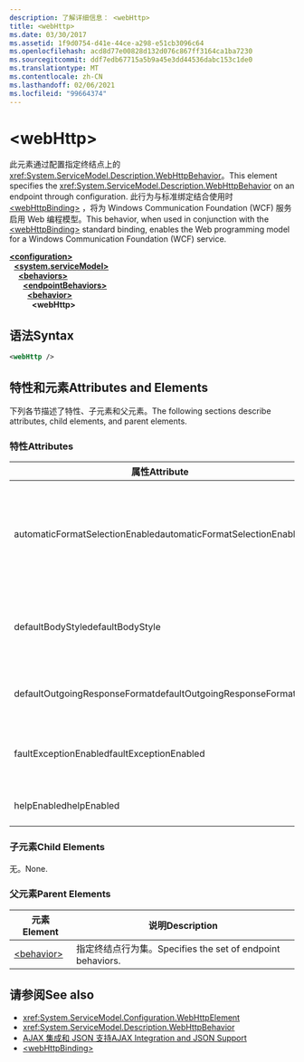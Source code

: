 ```yaml
---
description: 了解详细信息： <webHttp>
title: <webHttp>
ms.date: 03/30/2017
ms.assetid: 1f9d0754-d41e-44ce-a298-e51cb3096c64
ms.openlocfilehash: acd8d77e00828d132d076c867ff3164ca1ba7230
ms.sourcegitcommit: ddf7edb67715a5b9a45e3dd44536dabc153c1de0
ms.translationtype: MT
ms.contentlocale: zh-CN
ms.lasthandoff: 02/06/2021
ms.locfileid: "99664374"
---
```

# \<webHttp>

<span data-ttu-id="3095b-102">此元素通过配置指定终结点上的 <xref:System.ServiceModel.Description.WebHttpBehavior>。</span><span class="sxs-lookup"><span data-stu-id="3095b-102">This element specifies the <xref:System.ServiceModel.Description.WebHttpBehavior> on an endpoint through configuration.</span></span> <span data-ttu-id="3095b-103">此行为与标准绑定结合使用时 [\<webHttpBinding>](webhttpbinding.md) ，将为 Windows Communication Foundation (WCF) 服务启用 Web 编程模型。</span><span class="sxs-lookup"><span data-stu-id="3095b-103">This behavior, when used in conjunction with the [\<webHttpBinding>](webhttpbinding.md) standard binding, enables the Web programming model for a Windows Communication Foundation (WCF) service.</span></span>  
  
[**\<configuration>**](../configuration-element.md)\
&nbsp;&nbsp;[**\<system.serviceModel>**](system-servicemodel.md)\
&nbsp;&nbsp;&nbsp;&nbsp;[**\<behaviors>**](behaviors.md)\
&nbsp;&nbsp;&nbsp;&nbsp;&nbsp;&nbsp;[**\<endpointBehaviors>**](endpointbehaviors.md)\
&nbsp;&nbsp;&nbsp;&nbsp;&nbsp;&nbsp;&nbsp;&nbsp;[**\<behavior>**](behavior-of-endpointbehaviors.md)\
&nbsp;&nbsp;&nbsp;&nbsp;&nbsp;&nbsp;&nbsp;&nbsp;&nbsp;&nbsp;**\<webHttp>**  
  
## <a name="syntax"></a><span data-ttu-id="3095b-104">语法</span><span class="sxs-lookup"><span data-stu-id="3095b-104">Syntax</span></span>  
  
```xml  
<webHttp />
```  
  
## <a name="attributes-and-elements"></a><span data-ttu-id="3095b-105">特性和元素</span><span class="sxs-lookup"><span data-stu-id="3095b-105">Attributes and Elements</span></span>  

 <span data-ttu-id="3095b-106">下列各节描述了特性、子元素和父元素。</span><span class="sxs-lookup"><span data-stu-id="3095b-106">The following sections describe attributes, child elements, and parent elements.</span></span>  
  
### <a name="attributes"></a><span data-ttu-id="3095b-107">特性</span><span class="sxs-lookup"><span data-stu-id="3095b-107">Attributes</span></span>  
  
|<span data-ttu-id="3095b-108">属性</span><span class="sxs-lookup"><span data-stu-id="3095b-108">Attribute</span></span>|<span data-ttu-id="3095b-109">说明</span><span class="sxs-lookup"><span data-stu-id="3095b-109">Description</span></span>|  
|---------------|-----------------|  
|<span data-ttu-id="3095b-110">automaticFormatSelectionEnabled</span><span class="sxs-lookup"><span data-stu-id="3095b-110">automaticFormatSelectionEnabled</span></span>|<span data-ttu-id="3095b-111">如果此属性设置为 `true`，WCF 基础结构将确定要使用的最佳格式。</span><span class="sxs-lookup"><span data-stu-id="3095b-111">When this property is set to `true`, the WCF infrastructure determines the best format to use.</span></span> <span data-ttu-id="3095b-112">默认情况下，禁用自动格式选择，以保证向后兼容性。</span><span class="sxs-lookup"><span data-stu-id="3095b-112">Automatic format selection is disabled by default for backwards compatibility.</span></span> <span data-ttu-id="3095b-113">可以通过编程方式或配置启用自动格式选择。</span><span class="sxs-lookup"><span data-stu-id="3095b-113">Automatic format selection can be enabled programmatically or through configuration.</span></span>|  
|<span data-ttu-id="3095b-114">defaultBodyStyle</span><span class="sxs-lookup"><span data-stu-id="3095b-114">defaultBodyStyle</span></span>|<span data-ttu-id="3095b-115">指定返回的消息的默认正文样式。</span><span class="sxs-lookup"><span data-stu-id="3095b-115">Specifies the default body style of returned messages.</span></span> <span data-ttu-id="3095b-116">有关详细信息，请参阅 <xref:System.ServiceModel.Web.WebMessageBodyStyle> 和 [WCF Web HTTP 格式设置](../../../wcf/feature-details/wcf-web-http-formatting.md)。</span><span class="sxs-lookup"><span data-stu-id="3095b-116">For more information, see <xref:System.ServiceModel.Web.WebMessageBodyStyle> and [WCF Web HTTP Formatting](../../../wcf/feature-details/wcf-web-http-formatting.md).</span></span>|  
|<span data-ttu-id="3095b-117">defaultOutgoingResponseFormat</span><span class="sxs-lookup"><span data-stu-id="3095b-117">defaultOutgoingResponseFormat</span></span>|<span data-ttu-id="3095b-118">指定消息的默认传出响应格式。</span><span class="sxs-lookup"><span data-stu-id="3095b-118">Specifies the default outgoing response format for messages.</span></span> <span data-ttu-id="3095b-119">有关详细信息，请参阅 [WCF WEB HTTP 格式设置](../../../wcf/feature-details/wcf-web-http-formatting.md)。</span><span class="sxs-lookup"><span data-stu-id="3095b-119">For more information, see [WCF Web HTTP Formatting](../../../wcf/feature-details/wcf-web-http-formatting.md).</span></span>|  
|<span data-ttu-id="3095b-120">faultExceptionEnabled</span><span class="sxs-lookup"><span data-stu-id="3095b-120">faultExceptionEnabled</span></span>|<span data-ttu-id="3095b-121">获取或设置用于指定在发生内部服务器错误（HTTP 状态代码：500）时是否生成 FaultException 的标志。</span><span class="sxs-lookup"><span data-stu-id="3095b-121">Gets or sets the flag that specifies whether a FaultException is generated when an internal server error (HTTP status code: 500) occurs.</span></span>|  
|<span data-ttu-id="3095b-122">helpEnabled</span><span class="sxs-lookup"><span data-stu-id="3095b-122">helpEnabled</span></span>|<span data-ttu-id="3095b-123">获取或设置一个值，该值确定是否启用了帮助页。</span><span class="sxs-lookup"><span data-stu-id="3095b-123">Gets or sets a value that determines if the Help page is enabled.</span></span>|  
  
### <a name="child-elements"></a><span data-ttu-id="3095b-124">子元素</span><span class="sxs-lookup"><span data-stu-id="3095b-124">Child Elements</span></span>  

 <span data-ttu-id="3095b-125">无。</span><span class="sxs-lookup"><span data-stu-id="3095b-125">None.</span></span>  
  
### <a name="parent-elements"></a><span data-ttu-id="3095b-126">父元素</span><span class="sxs-lookup"><span data-stu-id="3095b-126">Parent Elements</span></span>  
  
|<span data-ttu-id="3095b-127">元素</span><span class="sxs-lookup"><span data-stu-id="3095b-127">Element</span></span>|<span data-ttu-id="3095b-128">说明</span><span class="sxs-lookup"><span data-stu-id="3095b-128">Description</span></span>|  
|-------------|-----------------|  
|[\<behavior>](behavior-of-endpointbehaviors.md)|<span data-ttu-id="3095b-129">指定终结点行为集。</span><span class="sxs-lookup"><span data-stu-id="3095b-129">Specifies the set of endpoint behaviors.</span></span>|  
  
## <a name="see-also"></a><span data-ttu-id="3095b-130">请参阅</span><span class="sxs-lookup"><span data-stu-id="3095b-130">See also</span></span>

- <xref:System.ServiceModel.Configuration.WebHttpElement>
- <xref:System.ServiceModel.Description.WebHttpBehavior>
- [<span data-ttu-id="3095b-131">AJAX 集成和 JSON 支持</span><span class="sxs-lookup"><span data-stu-id="3095b-131">AJAX Integration and JSON Support</span></span>](../../../wcf/feature-details/ajax-integration-and-json-support.md)
- [\<webHttpBinding>](webhttpbinding.md)
